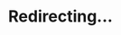---
title: Redirecting...
layout: redirect
sitemap: false
permalink: /participants/Latvia
redirect_to: /participants/LVA/
---